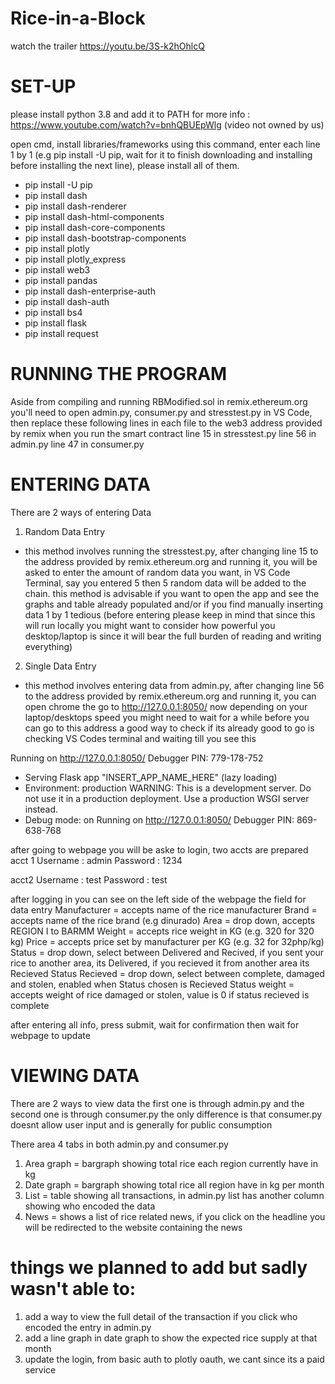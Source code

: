 # Rice-in-a-Block

watch the trailer https://youtu.be/3S-k2hOhlcQ


# SET-UP
please install python 3.8 and add it to PATH
  for more info : https://www.youtube.com/watch?v=bnhQBUEpWlg (video not owned by us)

open cmd, install libraries/frameworks using this command, enter each line 1 by 1 (e.g pip install -U pip, wait for it to finish downloading and installing before installing the next line), please install all of them.

* pip install -U pip
* pip install dash
* pip install dash-renderer
* pip install dash-html-components
* pip install dash-core-components
* pip install dash-bootstrap-components
* pip install plotly
* pip install plotly_express
* pip install web3
* pip install pandas
* pip install dash-enterprise-auth
* pip install dash-auth
* pip install bs4
* pip install flask
* pip install request

# RUNNING THE PROGRAM

Aside from compiling and running RBModified.sol in remix.ethereum.org you'll need to open admin.py, consumer.py and stresstest.py in VS Code, then replace these following lines in each file to the web3 address provided by remix when you run the smart contract 
line 15 in stresstest.py
line 56 in admin.py
line 47 in consumer.py


# ENTERING DATA 

There are 2 ways of entering Data
1. Random Data Entry
  - this method involves running the stresstest.py, after changing line 15 to the address provided by remix.ethereum.org and running it, you will be asked to enter the amount of random data you want, in VS Code Terminal, say you entered 5 then 5 random data will be added to the chain. this method is advisable if you want to open the app and see the graphs and table already populated and/or if you find manually inserting data 1 by 1 tedious
(before entering please keep in mind that since this will run locally you might want to consider how powerful you desktop/laptop is since it will bear the full burden of reading and writing everything)

2. Single Data Entry 
  - this method involves entering data from admin.py, after changing line 56 to the address provided by remix.ethereum.org and running it, you can open chrome the go to http://127.0.0.1:8050/ now depending on your laptop/desktops speed you might need to wait for a while before you can go to this address a good way to check if its already good to go is checking VS Codes terminal and waiting till you see this

Running on http://127.0.0.1:8050/
Debugger PIN: 779-178-752
 * Serving Flask app "INSERT_APP_NAME_HERE" (lazy loading)
 * Environment: production
   WARNING: This is a development server. Do not use it in a production deployment.
   Use a production WSGI server instead.
 * Debug mode: on
Running on http://127.0.0.1:8050/
Debugger PIN: 869-638-768

after going to webpage you will be aske to login, two accts are prepared
acct 1
Username : admin
Password : 1234

acct2
Username : test
Password : test

after logging in you can see on the left side of the webpage the field for data entry 
Manufacturer = accepts name of the rice manufacturer
Brand = accepts name of the rice brand (e.g dinurado)
Area = drop down, accepts REGION I to BARMM
Weight = accepts rice weight in KG (e.g. 320 for 320 kg)
Price = accepts price set by manufacturer per KG (e.g. 32 for 32php/kg)
Status = drop down, select between Delivered and Recived, if you sent your rice to another area, its Delivered, if you recieved it from another area its Recieved
Status Recieved = drop down, select between complete, damaged and stolen, enabled when Status chosen is Recieved
Status weight = accepts weight of rice damaged or stolen, value is 0 if status recieved is complete

after entering all info, press submit, wait for confirmation then wait for webpage to update

# VIEWING DATA

There are 2 ways to view data the first one is through admin.py and the second one is through consumer.py the only difference is that consumer.py doesnt allow user input and is generally for public consumption

There area 4 tabs in both admin.py and consumer.py 
1. Area graph = bargraph showing total rice each region currently have in kg
2. Date graph = bargraph showing total rice all region have in kg per month 
3. List = table showing all transactions, in admin.py list has another column showing who encoded the data
4. News = shows a list of rice related news, if you click on the headline you will be redirected to the website containing the news



# things we planned to add but sadly wasn't able to:
1. add a way to view the full detail of the transaction if you click who encoded the entry in admin.py
2. add a line graph in date graph to show the expected rice supply at that month 
3. update the login, from basic auth to plotly oauth, we cant since its a paid service 


